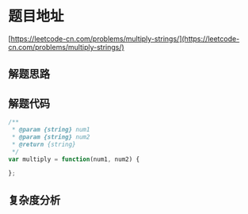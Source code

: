 # 题目地址

[https://leetcode-cn.com/problems/multiply-strings/](https://leetcode-cn.com/problems/multiply-strings/)

## 解题思路

## 解题代码

```js
/**
 * @param {string} num1
 * @param {string} num2
 * @return {string}
 */
var multiply = function(num1, num2) {

};
```

## 复杂度分析
